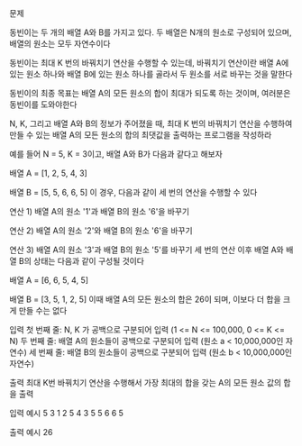 문제

동빈이는 두 개의 배열 A와 B를 가지고 있다. 두 배열은 N개의 원소로 구성되어 있으며, 배열의 원소는
모두 자연수이다

동빈이는 최대 K 번의 바꿔치기 연산을 수행할 수 있는데, 바꿔치기 연산이란 배열 A에 있는 원소 하나와
배열 B에 있는 원소 하나를 골라서 두 원소를 서로 바꾸는 것을 말한다

동빈이의 최종 목표는 배열 A의 모든 원소의 합이 최대가 되도록 하는 것이며, 여러분은 동빈이를 도와야한다

N, K, 그리고 배열 A와 B의 정보가 주어졌을 때, 최대 K 번의 바꿔치기 연산을 수행하여 만들 수 있는
배열 A의 모든 원소의 합의 최댓값을 출력하는 프로그램을 작성하라

예를 들어 N = 5, K = 3이고, 배열 A와 B가 다음과 같다고 해보자

배열 A = [1, 2, 5, 4, 3]

배열 B = [5, 5, 6, 6, 5]
이 경우, 다음과 같이 세 번의 연산을 수행할 수 있다

연산 1) 배열 A의 원소 '1'과 배열 B의 원소 '6'을 바꾸기

연산 2) 배열 A의 원소 '2'와 배열 B의 원소 '6'을 바꾸기

연산 3) 배열 A의 원소 '3'과 배열 B의 원소 '5'를 바꾸기
세 번의 연산 이후 배열 A와 배열 B의 상태는 다음과 같이 구성될 것이다

배열 A = [6, 6, 5, 4, 5]

배열 B = [3, 5, 1, 2, 5]
이때 배열 A의 모든 원소의 합은 26이 되며, 이보다 더 합을 크게 만들 수는 없다


입력
첫 번째 줄: N, K 가 공백으로 구분되어 입력 (1 <= N <= 100,000, 0 <= K <= N)
두 번째 줄: 배열 A의 원소들이 공백으로 구분되어 입력 (원소 a < 10,000,000인 자연수)
세 번째 줄: 배열 B의 원소들이 공백으로 구분되어 입력 (원소 b < 10,000,000인 자연수)

출력
최대 K번 바꿔치기 연산을 수행해서 가장 최대의 합을 갖는 A의 모든 원소 값의 합을 출력

입력 예시
5 3
1 2 5 4 3
5 5 6 6 5

출력 예시
26
